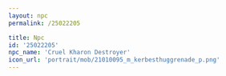 ```yaml
---
layout: npc
permalink: /25022205

title: Npc
id: '25022205'
npc_name: 'Cruel Kharon Destroyer'
icon_url: 'portrait/mob/21010095_m_kerbesthuggrenade_p.png'
---
```

